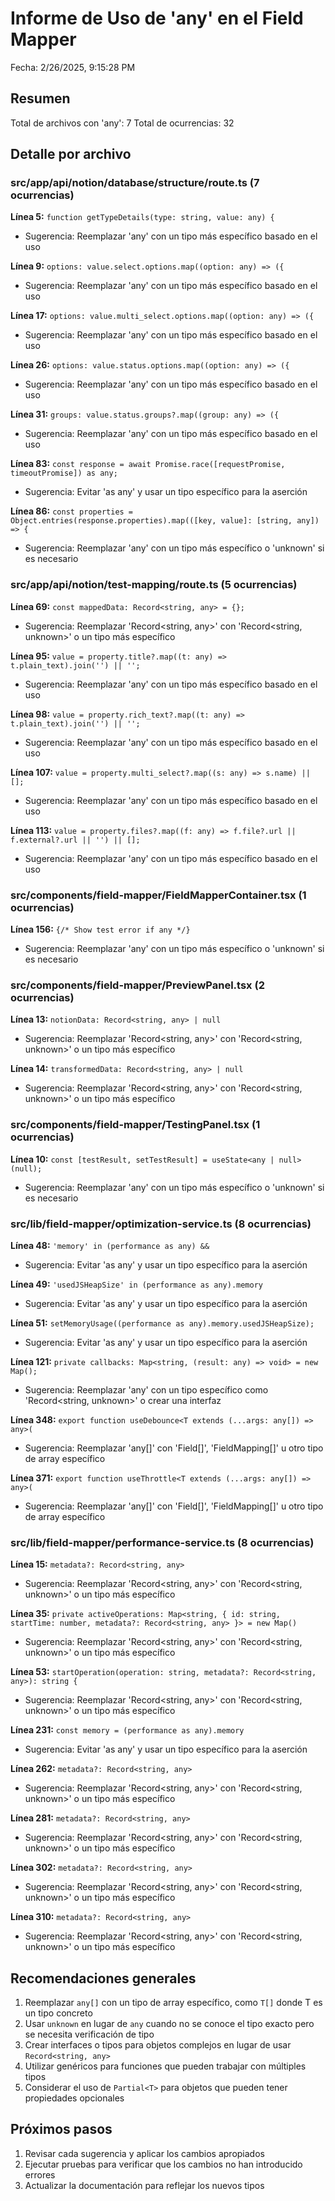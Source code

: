 
# Informe de Uso de 'any' en el Field Mapper

Fecha: 2/26/2025, 9:15:28 PM

## Resumen

Total de archivos con 'any': 7
Total de ocurrencias: 32

## Detalle por archivo

### src/app/api/notion/database/structure/route.ts (7 ocurrencias)

**Línea 5:** `function getTypeDetails(type: string, value: any) {`
- Sugerencia: Reemplazar 'any' con un tipo más específico basado en el uso

**Línea 9:** `options: value.select.options.map((option: any) => ({`
- Sugerencia: Reemplazar 'any' con un tipo más específico basado en el uso

**Línea 17:** `options: value.multi_select.options.map((option: any) => ({`
- Sugerencia: Reemplazar 'any' con un tipo más específico basado en el uso

**Línea 26:** `options: value.status.options.map((option: any) => ({`
- Sugerencia: Reemplazar 'any' con un tipo más específico basado en el uso

**Línea 31:** `groups: value.status.groups?.map((group: any) => ({`
- Sugerencia: Reemplazar 'any' con un tipo más específico basado en el uso

**Línea 83:** `const response = await Promise.race([requestPromise, timeoutPromise]) as any;`
- Sugerencia: Evitar 'as any' y usar un tipo específico para la aserción

**Línea 86:** `const properties = Object.entries(response.properties).map(([key, value]: [string, any]) => {`
- Sugerencia: Reemplazar 'any' con un tipo más específico o 'unknown' si es necesario

### src/app/api/notion/test-mapping/route.ts (5 ocurrencias)

**Línea 69:** `const mappedData: Record<string, any> = {};`
- Sugerencia: Reemplazar 'Record<string, any>' con 'Record<string, unknown>' o un tipo más específico

**Línea 95:** `value = property.title?.map((t: any) => t.plain_text).join('') || '';`
- Sugerencia: Reemplazar 'any' con un tipo más específico basado en el uso

**Línea 98:** `value = property.rich_text?.map((t: any) => t.plain_text).join('') || '';`
- Sugerencia: Reemplazar 'any' con un tipo más específico basado en el uso

**Línea 107:** `value = property.multi_select?.map((s: any) => s.name) || [];`
- Sugerencia: Reemplazar 'any' con un tipo más específico basado en el uso

**Línea 113:** `value = property.files?.map((f: any) => f.file?.url || f.external?.url || '') || [];`
- Sugerencia: Reemplazar 'any' con un tipo más específico basado en el uso

### src/components/field-mapper/FieldMapperContainer.tsx (1 ocurrencias)

**Línea 156:** `{/* Show test error if any */}`
- Sugerencia: Reemplazar 'any' con un tipo más específico o 'unknown' si es necesario

### src/components/field-mapper/PreviewPanel.tsx (2 ocurrencias)

**Línea 13:** `notionData: Record<string, any> | null`
- Sugerencia: Reemplazar 'Record<string, any>' con 'Record<string, unknown>' o un tipo más específico

**Línea 14:** `transformedData: Record<string, any> | null`
- Sugerencia: Reemplazar 'Record<string, any>' con 'Record<string, unknown>' o un tipo más específico

### src/components/field-mapper/TestingPanel.tsx (1 ocurrencias)

**Línea 10:** `const [testResult, setTestResult] = useState<any | null>(null);`
- Sugerencia: Reemplazar 'any' con un tipo más específico o 'unknown' si es necesario

### src/lib/field-mapper/optimization-service.ts (8 ocurrencias)

**Línea 48:** `'memory' in (performance as any) &&`
- Sugerencia: Evitar 'as any' y usar un tipo específico para la aserción

**Línea 49:** `'usedJSHeapSize' in (performance as any).memory`
- Sugerencia: Evitar 'as any' y usar un tipo específico para la aserción

**Línea 51:** `setMemoryUsage((performance as any).memory.usedJSHeapSize);`
- Sugerencia: Evitar 'as any' y usar un tipo específico para la aserción

**Línea 121:** `private callbacks: Map<string, (result: any) => void> = new Map();`
- Sugerencia: Reemplazar 'any' con un tipo específico como 'Record<string, unknown>' o crear una interfaz

**Línea 348:** `export function useDebounce<T extends (...args: any[]) => any>(`
- Sugerencia: Reemplazar 'any[]' con 'Field[]', 'FieldMapping[]' u otro tipo de array específico

**Línea 371:** `export function useThrottle<T extends (...args: any[]) => any>(`
- Sugerencia: Reemplazar 'any[]' con 'Field[]', 'FieldMapping[]' u otro tipo de array específico

### src/lib/field-mapper/performance-service.ts (8 ocurrencias)

**Línea 15:** `metadata?: Record<string, any>`
- Sugerencia: Reemplazar 'Record<string, any>' con 'Record<string, unknown>' o un tipo más específico

**Línea 35:** `private activeOperations: Map<string, { id: string, startTime: number, metadata?: Record<string, any> }> = new Map()`
- Sugerencia: Reemplazar 'Record<string, any>' con 'Record<string, unknown>' o un tipo más específico

**Línea 53:** `startOperation(operation: string, metadata?: Record<string, any>): string {`
- Sugerencia: Reemplazar 'Record<string, any>' con 'Record<string, unknown>' o un tipo más específico

**Línea 231:** `const memory = (performance as any).memory`
- Sugerencia: Evitar 'as any' y usar un tipo específico para la aserción

**Línea 262:** `metadata?: Record<string, any>`
- Sugerencia: Reemplazar 'Record<string, any>' con 'Record<string, unknown>' o un tipo más específico

**Línea 281:** `metadata?: Record<string, any>`
- Sugerencia: Reemplazar 'Record<string, any>' con 'Record<string, unknown>' o un tipo más específico

**Línea 302:** `metadata?: Record<string, any>`
- Sugerencia: Reemplazar 'Record<string, any>' con 'Record<string, unknown>' o un tipo más específico

**Línea 310:** `metadata?: Record<string, any>`
- Sugerencia: Reemplazar 'Record<string, any>' con 'Record<string, unknown>' o un tipo más específico


## Recomendaciones generales

1. Reemplazar `any[]` con un tipo de array específico, como `T[]` donde T es un tipo concreto
2. Usar `unknown` en lugar de `any` cuando no se conoce el tipo exacto pero se necesita verificación de tipo
3. Crear interfaces o tipos para objetos complejos en lugar de usar `Record<string, any>`
4. Utilizar genéricos para funciones que pueden trabajar con múltiples tipos
5. Considerar el uso de `Partial<T>` para objetos que pueden tener propiedades opcionales

## Próximos pasos

1. Revisar cada sugerencia y aplicar los cambios apropiados
2. Ejecutar pruebas para verificar que los cambios no han introducido errores
3. Actualizar la documentación para reflejar los nuevos tipos
